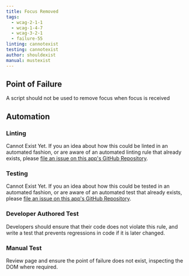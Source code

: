 ```yaml
---
title: Focus Removed
tags: 
  - wcag-2-1-1
  - wcag-1-4-7
  - wcag-3-2-1
  - failure-55
linting: cannotexist
testing: cannotexist
author: shouldexist
manual: mustexist
---
```


## Point of Failure
A script should not be used to remove focus when focus is received

## Automation

### Linting
Cannot Exist Yet. If you an idea about how this could be linted in an automated fashion, or are aware of an automated linting rule that already exists, please [file an issue on this app's GitHub Repository](https://github.com/MelSumner/a11y-automation/issues).

### Testing
Cannot Exist Yet. If you an idea about how this could be tested in an automated fashion, or are aware of an automated test that already exists, please [file an issue on this app's GitHub Repository](https://github.com/MelSumner/a11y-automation/issues).

### Developer Authored Test
Developers should ensure that their code does not violate this rule, and write a test that prevents regressions in code if it is later changed.

### Manual Test
Review page and ensure the point of failure does not exist, inspecting the DOM where required.